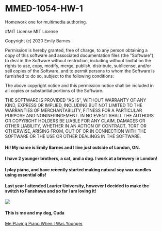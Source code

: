 # MMED-1054-HW-1
Homework one for multimedia authoring.


#MIT License
MIT License

Copyright (c) 2020 Emily Barnes

Permission is hereby granted, free of charge, to any person obtaining a copy
of this software and associated documentation files (the "Software"), to deal
in the Software without restriction, including without limitation the rights
to use, copy, modify, merge, publish, distribute, sublicense, and/or sell
copies of the Software, and to permit persons to whom the Software is
furnished to do so, subject to the following conditions:

The above copyright notice and this permission notice shall be included in all
copies or substantial portions of the Software.

THE SOFTWARE IS PROVIDED "AS IS", WITHOUT WARRANTY OF ANY KIND, EXPRESS OR
IMPLIED, INCLUDING BUT NOT LIMITED TO THE WARRANTIES OF MERCHANTABILITY,
FITNESS FOR A PARTICULAR PURPOSE AND NONINFRINGEMENT. IN NO EVENT SHALL THE
AUTHORS OR COPYRIGHT HOLDERS BE LIABLE FOR ANY CLAIM, DAMAGES OR OTHER
LIABILITY, WHETHER IN AN ACTION OF CONTRACT, TORT OR OTHERWISE, ARISING FROM,
OUT OF OR IN CONNECTION WITH THE SOFTWARE OR THE USE OR OTHER DEALINGS IN THE
SOFTWARE.

<html>
<head>
<title> MMED-1054-HW-1</title>
</head>
<body>
<h4>Hi! My name is Emily Barnes and I live just outside of London, ON.</h4>
<h4>I have 2 younger brothers, a cat, and a dog. I work at a brewery in London!</h4>
<h4>I play piano, and have recently started making natural soy wax candles using essential oils!</h4>
<h4>Last year I attended Laurier University, however I decided to make the switch to Fanshawe and so far I am loving it!</h4>

![](images/fullsizeoutput_15.jpeg)

<h4>This is me and my dog, Cuda</h4>


[Me Playing Piano When I Was Younger](https://www.youtube.com/watch?v=lLPQ7Z8wrtM)
